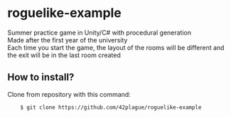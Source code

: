 # roguelike-example  
Summer practice game in Unity/C# with procedural generation  
Made after the first year of the university  
Each time you start the game, the layout of the rooms will be different and the exit will be in the last room created  
  
## How to install?

Clone from repository with this command:
```
    $ git clone https://github.com/42plague/roguelike-example
```
